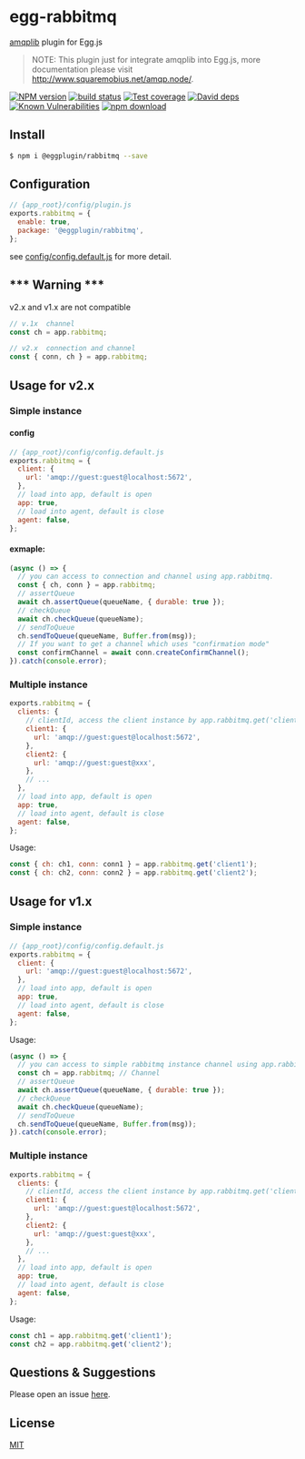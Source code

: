 # egg-rabbitmq

[amqplib](https://github.com/squaremo/amqp.node) plugin for Egg.js

> NOTE: This plugin just for integrate amqplib into Egg.js, more documentation please visit http://www.squaremobius.net/amqp.node/.

[![NPM version][npm-image]][npm-url]
[![build status][travis-image]][travis-url]
[![Test coverage][codecov-image]][codecov-url]
[![David deps][david-image]][david-url]
[![Known Vulnerabilities][snyk-image]][snyk-url]
[![npm download][download-image]][download-url]

[npm-image]: https://img.shields.io/npm/v/@eggplugin/rabbitmq.svg?style=flat-square
[npm-url]: https://npmjs.org/package/@eggplugin/rabbitmq
[travis-image]: https://img.shields.io/travis/eggjs/@eggplugin/rabbitmq.svg?style=flat-square
[travis-url]: https://travis-ci.org/eggjs/@eggplugin/rabbitmq
[codecov-image]: https://img.shields.io/codecov/c/github/eggjs/@eggplugin/rabbitmq.svg?style=flat-square
[codecov-url]: https://codecov.io/github/eggjs/@eggplugin/rabbitmq?branch=master
[david-image]: https://img.shields.io/david/eggjs/@eggplugin/rabbitmq.svg?style=flat-square
[david-url]: https://david-dm.org/eggjs/@eggplugin/rabbitmq
[snyk-image]: https://snyk.io/test/npm/@eggplugin/rabbitmq/badge.svg?style=flat-square
[snyk-url]: https://snyk.io/test/npm/@eggplugin/rabbitmq
[download-image]: https://img.shields.io/npm/dm/@eggplugin/rabbitmq.svg?style=flat-square
[download-url]: https://npmjs.org/package/@eggplugin/rabbitmq

## Install

```bash
$ npm i @eggplugin/rabbitmq --save
```

## Configuration

```js
// {app_root}/config/plugin.js
exports.rabbitmq = {
  enable: true,
  package: '@eggplugin/rabbitmq',
};
```
see [config/config.default.js](config/config.default.js) for more detail.

## *** Warning *** 
v2.x and v1.x are not compatible
```js
// v.1x  channel
const ch = app.rabbitmq;

// v2.x  connection and channel 
const { conn, ch } = app.rabbitmq;
```


## Usage for v2.x

### Simple instance  

#### config
```js
// {app_root}/config/config.default.js
exports.rabbitmq = {
  client: {
    url: 'amqp://guest:guest@localhost:5672',  
  },
  // load into app, default is open
  app: true,
  // load into agent, default is close
  agent: false,
};
```

#### exmaple:
```js
(async () => {
  // you can access to connection and channel using app.rabbitmq.
  const { ch, conn } = app.rabbitmq;
  // assertQueue
  await ch.assertQueue(queueName, { durable: true });
  // checkQueue
  await ch.checkQueue(queueName);
  // sendToQueue
  ch.sendToQueue(queueName, Buffer.from(msg));
  // If you want to get a channel which uses "confirmation mode"
  const confirmChannel = await conn.createConfirmChannel();
}).catch(console.error);
```

### Multiple instance

```js
exports.rabbitmq = {
  clients: {
    // clientId, access the client instance by app.rabbitmq.get('clientId')
    client1: {
      url: 'amqp://guest:guest@localhost:5672',  
    },
    client2: {
      url: 'amqp://guest:guest@xxx',  
    },
    // ...
  },
  // load into app, default is open
  app: true,
  // load into agent, default is close
  agent: false,
};
```

Usage:

```js
const { ch: ch1, conn: conn1 } = app.rabbitmq.get('client1'); 
const { ch: ch2, conn: conn2 } = app.rabbitmq.get('client2'); 
```

## Usage for v1.x

### Simple instance

```js
// {app_root}/config/config.default.js
exports.rabbitmq = {
  client: {
    url: 'amqp://guest:guest@localhost:5672',  
  },
  // load into app, default is open
  app: true,
  // load into agent, default is close
  agent: false,
};
```

Usage:

```js
(async () => {
  // you can access to simple rabbitmq instance channel using app.rabbitmq.
  const ch = app.rabbitmq; // Channel
  // assertQueue
  await ch.assertQueue(queueName, { durable: true });
  // checkQueue
  await ch.checkQueue(queueName);
  // sendToQueue
  ch.sendToQueue(queueName, Buffer.from(msg));
}).catch(console.error);
```

### Multiple instance

```js
exports.rabbitmq = {
  clients: {
    // clientId, access the client instance by app.rabbitmq.get('clientId')
    client1: {
      url: 'amqp://guest:guest@localhost:5672',  
    },
    client2: {
      url: 'amqp://guest:guest@xxx',  
    },
    // ...
  },
  // load into app, default is open
  app: true,
  // load into agent, default is close
  agent: false,
};
```

Usage:

```js
const ch1 = app.rabbitmq.get('client1'); 
const ch2 = app.rabbitmq.get('client2'); 
```

## Questions & Suggestions

Please open an issue [here](https://github.com/eggjs/egg/issues).

## License

[MIT](LICENSE)